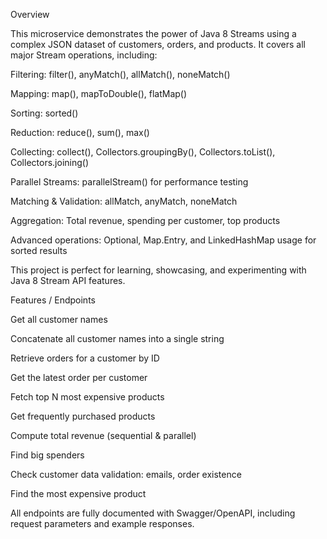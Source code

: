 Overview

This microservice demonstrates the power of Java 8 Streams using a complex JSON dataset of customers, orders, and products.
It covers all major Stream operations, including:

Filtering: filter(), anyMatch(), allMatch(), noneMatch()

Mapping: map(), mapToDouble(), flatMap()

Sorting: sorted()

Reduction: reduce(), sum(), max()

Collecting: collect(), Collectors.groupingBy(), Collectors.toList(), Collectors.joining()

Parallel Streams: parallelStream() for performance testing

Matching & Validation: allMatch, anyMatch, noneMatch

Aggregation: Total revenue, spending per customer, top products

Advanced operations: Optional, Map.Entry, and LinkedHashMap usage for sorted results

This project is perfect for learning, showcasing, and experimenting with Java 8 Stream API features.

Features / Endpoints

Get all customer names

Concatenate all customer names into a single string

Retrieve orders for a customer by ID

Get the latest order per customer

Fetch top N most expensive products

Get frequently purchased products

Compute total revenue (sequential & parallel)

Find big spenders

Check customer data validation: emails, order existence

Find the most expensive product

All endpoints are fully documented with Swagger/OpenAPI, including request parameters and example responses.
